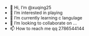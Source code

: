 - 👋 Hi, I’m @xuqing25
- 👀 I’m interested in playing
- 🌱 I’m currently learning c langulage
- 💞️ I’m looking to collaborate on ...
- 📫 How to reach me qq 2786544144

<!---
xuqing25/xuqing25 is a ✨ special ✨ repository because its `README.md` (this file) appears on your GitHub profile.
You can click the Preview link to take a look at your changes.
--->
